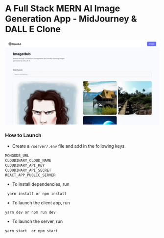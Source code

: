 # A Full Stack MERN AI Image Generation App - MidJourney & DALL E Clone

![Image Generation App](./ImageHub.png)

### How to Launch

-   Create a `/server/.env` file and add in the following keys.

```
MONGODB_URL
CLOUDINARY_CLOUD_NAME
CLOUDINARY_API_KEY
CLOUDINARY_API_SECRET
REACT_APP_PUBLIC_SERVER
```

-   To install dependencies, run

```
 yarn install or npm install
```

-   To launch the client app, run

```
yarn dev or npm run dev
```

-   To launch the server, run

```
yarn start  or npm start
```

